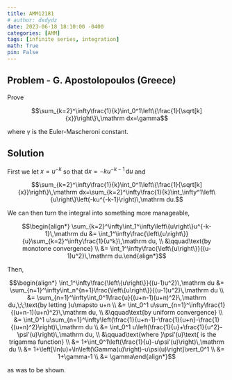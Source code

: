 ```yaml
---
title: AMM12181
# author: dxdydz
date: 2023-06-18 18:10:00 -0400
categories: [AMM]
tags: [infinite series, integration]
math: True
pin: False
---
```


## Problem - G. Apostolopoulos (Greece)

Prove

$$\sum_{k=2}^\infty\frac{1}{k}\int_0^1\left\{\frac{1}{\sqrt[k]{x}}\right\}\,\mathrm dx=\gamma$$

where $\gamma$ is the Euler-Mascheroni constant.

## Solution

First we let $x=u^{-k}$ so that $\mathrm dx=-ku^{-k-1}\,\mathrm du$ and

$$\sum_{k=2}^\infty\frac{1}{k}\int_0^1\left\{\frac{1}{\sqrt[k]{x}}\right\}\,\mathrm dx=\sum_{k=2}^\infty\frac{1}{k}\int_\infty^1\left\{u\right\}\left(-ku^{-k-1}\right)\,\mathrm du.$$

We can then turn the integral into something more manageable,

$$\begin{align*}    \sum_{k=2}^\infty\int_1^\infty\left\{u\right\}u^{-k-1}\,\mathrm du &= \int_1^\infty\frac{\left\{u\right\}}{u}\sum_{k=2}^\infty\frac{1}{u^k}\,\mathrm du, \\    &\qquad\text{by monotone convergence} \\    &= \int_1^\infty\frac{\left\{u\right\}}{(u-1)u^2}\,\mathrm du.\end{align*}$$

Then,

$$\begin{align*}    \int_1^\infty\frac{\left\{u\right\}}{(u-1)u^2}\,\mathrm du &= \sum_{n=1}^\infty\int_n^{n+1}\frac{\left\{u\right\}}{(u-1)u^2}\,\mathrm du \\    &= \sum_{n=1}^\infty\int_0^1\frac{u}{(u+n-1)(u+n)^2}\,\mathrm du,\;\;\text{by letting }u\mapsto u+n \\    &= \int_0^1 u\sum_{n=1}^\infty\frac{1}{(u+n-1)(u+n)^2}\,\mathrm du, \\    &\qquad\text{by uniform convergence} \\    &= \int_0^1 u\sum_{n=1}^\infty\left(\frac{1}{u+n-1}-\frac{1}{u+n}-\frac{1}{(u+n)^2}\right)\,\mathrm du \\    &= \int_0^1 u\left(\frac{1}{u}+\frac{1}{u^2}-\psi'(u)\right)\,\mathrm du, \\    &\qquad\text{where }\psi'(u)\text{ is the trigamma function} \\    &= 1+\int_0^1\left(\frac{1}{u}-u\psi'(u)\right)\,\mathrm du \\    &= 1+\left[\ln(u)+\ln\left(\Gamma(u)\right)-u\psi(u)\right]\vert_0^1 \\    &= 1+\gamma-1 \\    &= \gamma\end{align*}$$

as was to be shown.